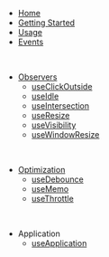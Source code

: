 * [Home](/)
* [Getting Started](getting_started.md)
* [Usage](usage.md)
* [Events](events.md)

<br />

* [Observers](observers.md)
  * [useClickOutside](use-click-outside.md)
  * [useIdle](use-idle.md)
  * [useIntersection](use-intersection.md)
  * [useResize](use-resize.md)
  * [useVisibility](use-visibility.md)
  * [useWindowResize](use-window-resize.md)

<br />

* [Optimization](optimization.md)
  * [useDebounce](use-debounce.md)
  * [useMemo](use-memo.md)
  * [useThrottle](use-throttle.md)

<br />

* Application
  * [useApplication](application-controller.md)

